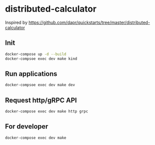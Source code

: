 # distributed-calculator
Inspired  by https://github.com/dapr/quickstarts/tree/master/distributed-calculator

## Init
```bash
docker-compose up -d --build
docker-compsoe exec dev make kind
```

## Run applications
```bash
docker-compsoe exec dev make dev
```

## Request http/gRPC API
```bash
docker-compose exec dev make http grpc
```

## For developer
```bash
docker-compose exec dev make
```
